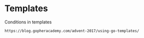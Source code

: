 # Templates

Conditions in templates

    https://blog.gopheracademy.com/advent-2017/using-go-templates/

    